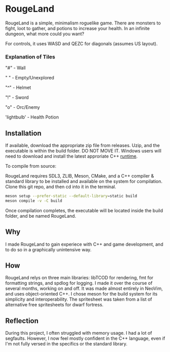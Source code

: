 # RougeLand
RougeLand is a simple, minimalism roguelike game. There are monsters to fight, loot to gather, and potions to increase your health. In an infinite dungeon, what more could you want?

For controls, it uses WASD and QEZC for diagonals (assumes US layout).
### Explanation of Tiles
"#" - Wall

" " - Empty/Unexplored

"^" - Helmet

"!" - Sword

"o" - Orc/Enemy

'lightbulb' - Health Potion
## Installation
If available, download the appropriate zip file from releases. Uzip, and the executable is within the build folder. DO NOT MOVE IT.
Windows users will need to download and install the latest approriate C++ [runtime](https://aka.ms/vs/17/release/vc_redist.x64.exe).

To compile from source:

RougeLand requires SDL3, ZLIB, Meson, CMake, and a C++ compiler & standard library to be installed and available on the system for compilation.
Clone this git repo, and then cd into it in the terminal.

```bash
meson setup --prefer-static --default-library=static build
meson compile -v -C build
```
Once compilation completes, the executable will be located inside the build folder, and be named RougeLand.
## Why
I made RougeLand to gain experiece with C++ and game development, and to do so in a graphically unintensive way.
## How
RougeLand relys on three main libraries: libTCOD for rendering, fmt for formatting strings, and spdlog for logging. I made it over the course of several months, working on and off. It was made almost entirely in NeoVim, and uses object-oriented C++. I chose meson for the build system for its simplicity and interoperability. The spritesheet was taken from a list of alternative free spritesheets for dwarf fortress.
## Reflection
During this project, I often struggled with memory usage. I had a lot of segfaults. However, I now feel mostly confident in the C++ language, even if I'm not fully versed in the specifics or the standard library.
